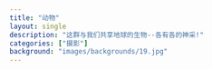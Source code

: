 ```yaml
---
title: "动物"
layout: single
description: "这群与我们共享地球的生物--各有各的神采!"
categories: ["摄影"]
background: "images/backgrounds/19.jpg"
---
```

